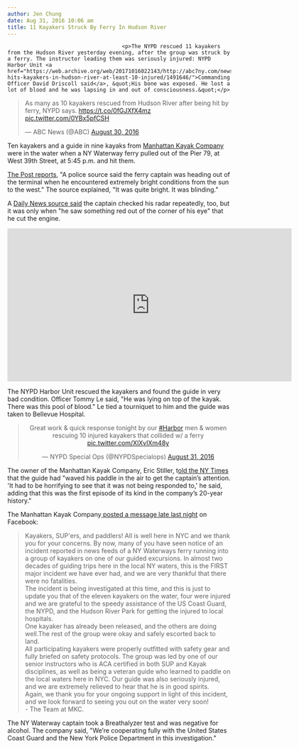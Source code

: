 ```yaml
---
author: Jen Chung
date: Aug 31, 2016 10:06 am
title: 11 Kayakers Struck By Ferry In Hudson River
---
```


	
										<p>The NYPD rescued 11 kayakers from the Hudson River yesterday evening, after the group was struck by a ferry. The instructor leading them was seriously injured: NYPD Harbor Unit <a href="https://web.archive.org/web/20171016022143/http://abc7ny.com/news/ferry-hits-kayakers-in-hudson-river-at-least-10-injured/1491646/">Commanding Officer David Driscoll said</a>, &quot;His bone was exposed. He lost a lot of blood and he was lapsing in and out of consciousness.&quot;</p>

<blockquote class="twitter-video" data-lang="en"><p lang="en" dir="ltr">As many as 10 kayakers rescued from Hudson River after being hit by ferry, NYPD says. <a href="https://web.archive.org/web/20171016022143/https://t.co/0fGJXfX4mz">https://t.co/0fGJXfX4mz</a> <a href="https://web.archive.org/web/20171016022143/https://t.co/0YBx5pfCSH">pic.twitter.com/0YBx5pfCSH</a></p>&#x2014; ABC News (@ABC) <a href="https://web.archive.org/web/20171016022143/https://twitter.com/ABC/status/770770262987911168">August 30, 2016</a></blockquote>
<script async src="//web.archive.org/web/20171016022143js_/http://platform.twitter.com/widgets.js" charset="utf-8"></script>

<p>Ten kayakers and a guide in nine kayaks from <a href="https://web.archive.org/web/20171016022143/https://manhattankayak.com/">Manhattan Kayak Company</a> were in the water when a NY Waterway ferry pulled out of the Pier 79, at West 39th Street, at 5:45 p.m. and hit them. </p>

<p><a href="https://web.archive.org/web/20171016022143/http://nypost.com/2016/08/30/ferry-boat-plows-through-kayakers-on-hudson-river/">The Post reports</a>, &quot;A police source said the ferry captain was heading out of the terminal when he encountered extremely bright conditions from the sun to the west.&quot; The source explained, &quot;It was quite bright. It was blinding.&quot;</p>

<p>A <a href="https://web.archive.org/web/20171016022143/http://www.nydailynews.com/new-york/ferry-strikes-kayakers-hudson-river-injuring-article-1.2772087">Daily News source said</a> the captain checked his radar repeatedly, too, but it was only when &quot;he saw something red out of the corner of his eye&quot; that he cut the engine.</p>

<p><iframe src="https://web.archive.org/web/20171016022143if_/https://www.facebook.com/plugins/video.php?href=https%3A%2F%2Fwww.facebook.com%2FCBSNewYork%2Fvideos%2F10154097343089024%2F&amp;width=640&amp;show_text=false&amp;height=345&amp;appId" width="640" height="345" style="border:none;overflow:hidden" scrolling="no" frameborder="0" allowtransparency="true"></iframe></p>

<p>The NYPD Harbor Unit rescued the kayakers and found the guide in very bad condition. Officer Tommy Le said, &quot;He was lying on top of the kayak. There was this pool of blood.&quot; Le tied a tourniquet to him and the guide was taken to Bellevue Hospital.</p>

<center><blockquote class="twitter-tweet" data-lang="en"><p lang="en" dir="ltr">Great work &amp; quick response tonight by our <a href="https://web.archive.org/web/20171016022143/https://twitter.com/hashtag/Harbor?src=hash">#Harbor</a> men &amp; women rescuing 10 injured kayakers that collided w/ a ferry <a href="https://web.archive.org/web/20171016022143/https://t.co/XlXvIXm48y">pic.twitter.com/XlXvIXm48y</a></p>&#x2014; NYPD Special Ops (@NYPDSpecialops) <a href="https://web.archive.org/web/20171016022143/https://twitter.com/NYPDSpecialops/status/770804164775538689">August 31, 2016</a></blockquote>
<script async src="//web.archive.org/web/20171016022143js_/http://platform.twitter.com/widgets.js" charset="utf-8"></script></center>

<p>The owner of the Manhattan Kayak Company, Eric Stiller, t<a href="https://web.archive.org/web/20171016022143/http://www.nytimes.com/2016/08/31/nyregion/11-kayakers-rescued-from-hudson-river-after-collision-with-ferry.html?_r=0">old the NY Times</a> that the guide had &quot;waved his paddle in the air to get the captain&#x2019;s attention. &apos;It had to be horrifying to see that it was not being responded to,&apos; he said, adding that this was the first episode of its kind in the company&#x2019;s 20-year history.&quot;</p>

<p>The Manhattan Kayak Company<a href="https://web.archive.org/web/20171016022143/https://www.facebook.com/ManhattanKayak/posts/10153998167843924"> posted a message late last night</a> on Facebook:</p><blockquote>Kayakers, SUP&apos;ers, and paddlers! All is well here in NYC and we thank you for your concerns. By now, many of you have seen notice of an incident reported in news feeds of a NY Waterways ferry running into a group of kayakers on one of our guided excursions. In almost two decades of guiding trips here in the local NY waters, this is the FIRST major incident we have ever had, and we are very thankful that there were no fatalities. <br>
The incident is being investigated at this time, and this is just to update you that of the eleven kayakers on the water, four were injured and we are grateful to the speedy assistance of the US Coast Guard, the NYPD, and the Hudson River Park for getting the injured to local hospitals. <br>
One kayaker has already been released, and the others are doing well.The rest of the group were okay and safely escorted back to land.<br>
All participating kayakers were properly outfitted with safety gear and fully briefed on safety protocols. The group was led by one of our senior instructors who is ACA certified in both SUP and Kayak disciplines, as well as being a veteran guide who learned to paddle on the local waters here in NYC. Our guide was also seriously injured, and we are extremely relieved to hear that he is in good spirits.<br>
Again, we thank you for your ongoing support in light of this incident, and we look forward to seeing you out on the water very soon!<br>
- The Team at MKC.</blockquote>The NY Waterway captain took a Breathalyzer test and was negative for alcohol. The company said, &quot;We&#x2019;re cooperating fully with the United States Coast Guard and the New York Police Department in this investigation.&quot;<p></p>					
										
									
				